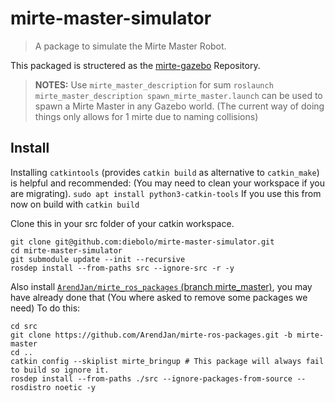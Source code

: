 # mirte-master-simulator
> A package to simulate the Mirte Master Robot.

This packaged is structered as the [mirte-gazebo](https://github.com/ArendJan/mirte-gazebo/tree/rsp) Repository.

> **NOTES:**
> Use `mirte_master_description` for sum
> `roslaunch mirte_master_description spawn_mirte_master.launch` can be used to spawn a Mirte Master in any Gazebo world.
> (The current way of doing things only allows for 1 mirte due to naming collisions)


## Install
Installing `catkintools` (provides `catkin build` as alternative to `catkin_make`) is helpful and recommended: (You may need to clean your workspace if you are migrating).
`sudo apt install python3-catkin-tools`
If you use this from now on build with `catkin build`

Clone this in your src folder of your catkin workspace.
```
git clone git@github.com:diebolo/mirte-master-simulator.git
cd mirte-master-simulator
git submodule update --init --recursive
rosdep install --from-paths src --ignore-src -r -y
```
Also install [`ArendJan/mirte_ros_packages` (branch mirte_master)](https://github.com/ArendJan/mirte-ros-packages/tree/mirte-master), you may have already done that (You where asked to remove some packages we need)
To do this:
```
cd src
git clone https://github.com/ArendJan/mirte-ros-packages.git -b mirte-master
cd ..
catkin config --skiplist mirte_bringup # This package will always fail to build so ignore it.
rosdep install --from-paths ./src --ignore-packages-from-source --rosdistro noetic -y
```


<!-- ## Setup notes -->
 <!-- - Use the patched version of [RidgeBack control](https://github.com/ArendJan/ridgeback/tree/melodic-devel) -->